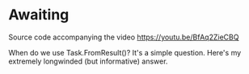 # Awaiting
Source code accompanying the video https://youtu.be/BfAq2ZieCBQ

When do we use Task.FromResult()? It's a simple question. Here's my extremely longwinded (but informative) answer.
